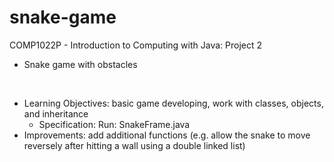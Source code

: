 # snake-game

COMP1022P - Introduction to Computing with Java: Project 2
- Snake game with obstacles

<br>

- Learning Objectives: basic game developing, work with classes, objects, and inheritance
    - Specification: Run: SnakeFrame.java
- Improvements: add additional functions (e.g. allow the snake to move reversely after hitting a wall using a double linked list)
